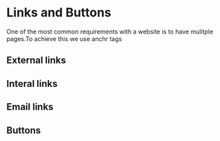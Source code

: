 # Links and Buttons

One of the most common requirements with a website is to have mulitple pages.To achieve this we use anchr tags


## External links

## Interal links

## Email links

## Buttons
